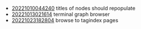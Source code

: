 - [20221010044240](/zet/20221010044240/README.md) titles of nodes should repopulate
- [20221013021614](/zet/20221013021614/README.md) terminal graph browser
- [20221023182804](/zet/20221023182804/README.md) browse to tagindex pages
